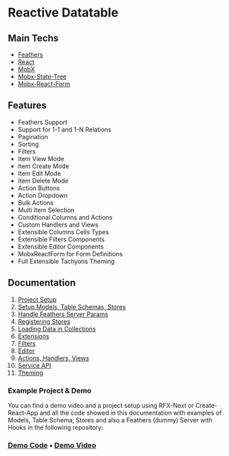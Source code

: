 # Reactive Datatable

## Main Techs

* [Feathers](https://github.com/feathersjs/feathers)
* [React](https://github.com/facebook/react/)
* [MobX](https://github.com/mobxjs/mobx)
* [Mobx-State-Tree](https://github.com/mobxjs/mobx-state-tree)
* [Mobx-React-Form](https://github.com/foxhound87/mobx-react-form)

## Features

* Feathers Support
* Support for 1-1 and 1-N Relations
* Pagination
* Sorting
* Filters
* Item View Mode
* Item Create Mode
* Item Edit Mode
* Item Delete Mode
* Action Buttons
* Action Dropdown
* Bulk Actions
* Multi Item Selection
* Conditional Columns and Actions
* Custom Handlers and Views
* Extensible Columns Cells Types
* Extensible Filters Components
* Extensible Editor Components
* MobxReactForm for Form Definitions
* Full Extensible Tachyons Theming

## Documentation

1. [Project Setup](https://github.com/foxhound87/reactive-datatable/tree/master/DOCS/1--project-setup.md)
2. [Setup Models, Table Schemas, Stores](https://github.com/foxhound87/reactive-datatable/tree/master/DOCS/2--setup-models-table-schemas-stores.md)
3. [Handle Feathers Server Params](https://github.com/foxhound87/reactive-datatable/tree/master/DOCS/3--handle-feathers-server-params.md)
4. [Registering Stores](https://github.com/foxhound87/reactive-datatable/tree/master/DOCS/4--registering-stores.md)
5. [Loading Data in Collections](https://github.com/foxhound87/reactive-datatable/tree/master/DOCS/5--loading-data-in-collections.md)
6. [Extensions](https://github.com/foxhound87/reactive-datatable/tree/master/DOCS/6--extensions.md)
7. [Filters](https://github.com/foxhound87/reactive-datatable/tree/master/DOCS/7--filters.md)
8. [Editor](https://github.com/foxhound87/reactive-datatable/tree/master/DOCS/8--editor.md)
9. [Actions, Handlers, Views](https://github.com/foxhound87/reactive-datatable/tree/master/DOCS/9--actions-handlers-views.md)
10. [Service API](https://github.com/foxhound87/reactive-datatable/tree/master/DOCS/10--service-api.md)
11. [Theming](https://github.com/foxhound87/reactive-datatable/tree/master/DOCS/11--theming.md)

### Example Project & Demo

You can find a demo video and a project setup using RFX-Next or Create-React-App and all the code showed in this documentation with examples of Models, Table Schema, Stores and also a Feathers (dummy) Server with Hooks in the following repository:

### [Demo Code](https://github.com/foxhound87/reactive-datatable-demo)  &bull; [Demo Video](https://mega.nz/#!shlixCYT!JmSI4L7f86rGIpECLs4B3Bzn5hwLrcYgCwWo05YmCIU)

